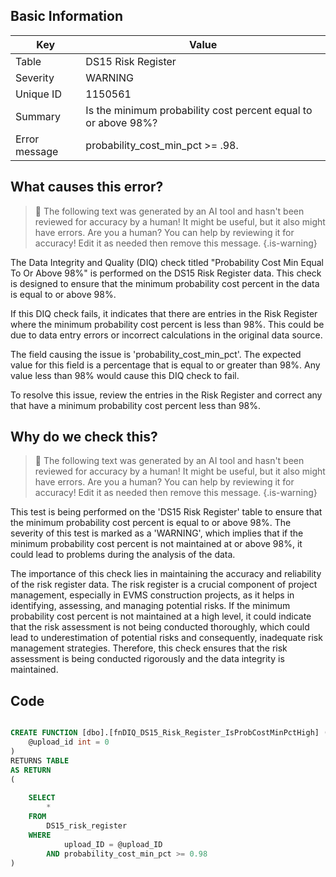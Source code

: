## Basic Information
| Key         | Value          |
|-------------|----------------|
| Table       | DS15 Risk Register |
| Severity    | WARNING |
| Unique ID   | 1150561   |
| Summary     | Is the minimum probability cost percent equal to or above 98%? |
| Error message | probability_cost_min_pct >= .98. |

## What causes this error?

> :robot: The following text was generated by an AI tool and hasn't been reviewed for accuracy by a human! It might be useful, but it also might have errors. Are you a human? You can help by reviewing it for accuracy! Edit it as needed then remove this message.
{.is-warning}

The Data Integrity and Quality (DIQ) check titled "Probability Cost Min Equal To Or Above 98%" is performed on the DS15 Risk Register data. This check is designed to ensure that the minimum probability cost percent in the data is equal to or above 98%.

If this DIQ check fails, it indicates that there are entries in the Risk Register where the minimum probability cost percent is less than 98%. This could be due to data entry errors or incorrect calculations in the original data source. 

The field causing the issue is 'probability_cost_min_pct'. The expected value for this field is a percentage that is equal to or greater than 98%. Any value less than 98% would cause this DIQ check to fail. 

To resolve this issue, review the entries in the Risk Register and correct any that have a minimum probability cost percent less than 98%.
## Why do we check this?

> :robot: The following text was generated by an AI tool and hasn't been reviewed for accuracy by a human! It might be useful, but it also might have errors. Are you a human? You can help by reviewing it for accuracy! Edit it as needed then remove this message.
{.is-warning}

This test is being performed on the 'DS15 Risk Register' table to ensure that the minimum probability cost percent is equal to or above 98%. The severity of this test is marked as a 'WARNING', which implies that if the minimum probability cost percent is not maintained at or above 98%, it could lead to problems during the analysis of the data.

The importance of this check lies in maintaining the accuracy and reliability of the risk register data. The risk register is a crucial component of project management, especially in EVMS construction projects, as it helps in identifying, assessing, and managing potential risks. If the minimum probability cost percent is not maintained at a high level, it could indicate that the risk assessment is not being conducted thoroughly, which could lead to underestimation of potential risks and consequently, inadequate risk management strategies. Therefore, this check ensures that the risk assessment is being conducted rigorously and the data integrity is maintained.
## Code

```sql

CREATE FUNCTION [dbo].[fnDIQ_DS15_Risk_Register_IsProbCostMinPctHigh] (
	@upload_id int = 0
)
RETURNS TABLE
AS RETURN
(
	
	SELECT 
		*
	FROM 
		DS15_risk_register
	WHERE 
			upload_ID = @upload_ID
		AND probability_cost_min_pct >= 0.98
)
```
